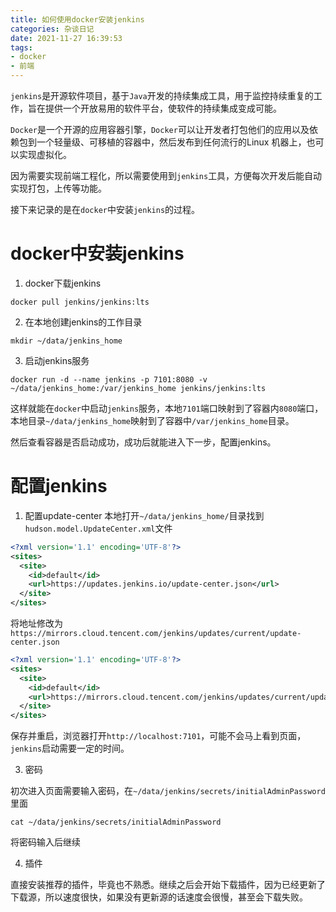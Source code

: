 ```yaml
---
title: 如何使用docker安装jenkins
categories: 杂谈日记
date: 2021-11-27 16:39:53
tags:
- docker
- 前端
---
```


`jenkins`是开源软件项目，基于`Java`开发的持续集成工具，用于监控持续重复的工作，旨在提供一个开放易用的软件平台，使软件的持续集成变成可能。

`Docker`是一个开源的应用容器引擎，`Docker`可以让开发者打包他们的应用以及依赖包到一个轻量级、可移植的容器中，然后发布到任何流行的Linux 机器上，也可以实现虚拟化。

因为需要实现前端工程化，所以需要使用到`jenkins`工具，方便每次开发后能自动实现打包，上传等功能。

接下来记录的是在`docker`中安装`jenkins`的过程。

<!-- more -->

# docker中安装jenkins

1. docker下载jenkins
```
docker pull jenkins/jenkins:lts
```
2. 在本地创建jenkins的工作目录
```
mkdir ~/data/jenkins_home
```
3. 启动jenkins服务
```
docker run -d --name jenkins -p 7101:8080 -v ~/data/jenkins_home:/var/jenkins_home jenkins/jenkins:lts
```
这样就能在`docker`中启动`jenkins`服务，本地`7101`端口映射到了容器内`8080`端口，本地目录`~/data/jenkins_home`映射到了容器中`/var/jenkins_home`目录。

然后查看容器是否启动成功，成功后就能进入下一步，配置jenkins。

# 配置jenkins

1. 配置update-center
本地打开`~/data/jenkins_home/`目录找到`hudson.model.UpdateCenter.xml`文件
```xml
<?xml version='1.1' encoding='UTF-8'?>
<sites>
  <site>
    <id>default</id>
    <url>https://updates.jenkins.io/update-center.json</url>
  </site>
</sites>
```
将地址修改为`https://mirrors.cloud.tencent.com/jenkins/updates/current/update-center.json`
```xml
<?xml version='1.1' encoding='UTF-8'?>
<sites>
  <site>
    <id>default</id>
    <url>https://mirrors.cloud.tencent.com/jenkins/updates/current/update-center.json</url>
  </site>
</sites>
```
保存并重启，浏览器打开`http://localhost:7101`，可能不会马上看到页面，`jenkins`启动需要一定的时间。

3. 密码

初次进入页面需要输入密码，在`~/data/jenkins/secrets/initialAdminPassword`里面
```
cat ~/data/jenkins/secrets/initialAdminPassword
```
将密码输入后继续

4. 插件

直接安装推荐的插件，毕竟也不熟悉。继续之后会开始下载插件，因为已经更新了下载源，所以速度很快，如果没有更新源的话速度会很慢，甚至会下载失败。

